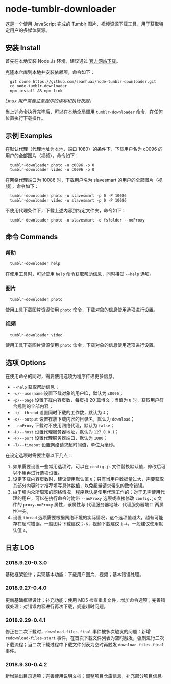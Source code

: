 # node-tumblr-downloader

这是一个使用 JavaScript 完成的 Tumblr 图片、视频资源下载工具，用于获取特定用户的多媒体资源。

## 安装 Install

首先在本地安装 Node.Js 环境，建议通过 [官方网站下载](https://nodejs.org/en/download/)。

克隆本仓库到本地并安装依赖项，命令如下：

```shell
  git clone https://github.com/seanhuai/node-tumblr-downloader.git
  cd node-tumblr-downloader
  npm install && npm link
```

*Linux 用户需要注意程序的读写和执行权限。*

当上述命令执行完毕后，可以在本地全局调用 `tumblr-downloader` 命令，在任何位置执行下载操作。

## 示例 Examples

在默认代理（代理地址为本地，端口 1080）的条件下，下载用户名为 c0096 的用户的全部图片（视频），命令如下：

```shell
  tumblr-downloader photo -u c0096 -p 0  
  tumblr-downloader video -u c0096 -p 0  
```

在网络代理端口为 10086 时，下载用户名为 slavesmart 的用户的全部图片（视频），命令如下：

```shell
  tumblr-downloader photo -u slavesmart -p 0 -P 10086
  tumblr-downloader video -u slavesmart -p 0 -P 10086
```

不使用代理条件下，下载上述内容到特定文件夹，命令如下：

```shell
  tumblr-downloader photo -u slavesmart -o fsfolder --noProxy
```

## 命令 Commands

### 帮助

```shell
  tumblr-downloader help
```

在使用工具时，可以使用 `help` 命令获取帮助信息，同时接受 `--help` 选项。

### 图片

```shell
  tumblr-downloader photo
```

使用工具下载图片资源使用 `photo` 命令，下载对象的信息使用选项进行设置。

### 视频

```shell
  tumblr-downloader video
```

使用工具下载图片资源使用 `photo` 命令，下载对象的信息使用选项进行设置。

## 选项 Options

在使用命令的同时，需要使用选项为程序传递更多信息。

* `--help` 获取帮助信息；
* `-u/--username`  设置下载对象的用户ID，默认为 `c0096`；
* `-p/--page`  设置下载内容页数，每页指 20 篇博文；当值为 `0` 时，获取用户符合规则的全部内容；
* `-t/--thread`  设置同时下载的工作数，默认为 `4`；
* `-o/--output`  设置存放下载内容的目录名，默认为 `download`；
* `--noProxy`  下载时不使用网络代理，默认为 `false`；
* `-H/--host`  设置代理服务器地址，默认为 `127.0.0.1`；
* `-P/--port`  设置代理服务器端口，默认为 `1080`；
* `-T/--timeout`  设置网络请求超时阈值，单位为毫秒。

在设定选项时需要注意以下几点：

1. 如果需要设置一些常用选项时，可以在 `config.js` 文件替换默认值，修改后可以不用再进行选项设置。
2. 设定下载内容页数时，建议使用默认值 `0`；只有当用户数据量过大，需要获取其部分内容时才推荐填写具体数值，以免超量请求带来的致命错误。
3. 由于境内众所周知的网络情况，程序默认是使用代理工作的；对于无需使用代理的用户，可以在执行命令时附带 `--noProxy` 选项或直接修改 `config.js` 文件的 `proxy.noProxy` 属性，该属性与 代理服务器地址、代理服务器端口 两属性冲突。
4. 设置 `thread` 选项需要根据网络环境的实际情况，这个选项值越大，越有可能存在超时错误。一般图片下载建议 `2-6`，视频下载建议 `1-4`，一般建议使用默认值 `4`。

## 日志 LOG

### 2018.9.20-0.3.0

基础框架设计；实现基本功能：下载用户图片、视频；基本错误处理。

### 2018.9.27-0.4.0

更新基础框架设计；补充功能：使用 MD5 检查重复文件，增加命令选项；完善错误处理：对错误内容进行再次下载，规避超时问题。

### 2018.9.29-0.4.1

修正在二次下载时，`download-files-final` 事件被多次触发的问题：新增 `redownload-files-start` 事件，在首次下载文件列表为空时触发，强制进行二次下载流程；当二次下载过程中下载文件列表为空时再触发 `download-files-final` 事件。

### 2018.9.30-0.4.2

新增输出目录选项；完善使用说明文档；调整项目仓库信息，补充部分项目信息。